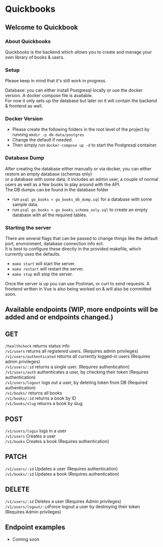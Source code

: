 # Quickbooks
## Welcome to Quickbook

### About Quickbooks
Quickbooks is the backend which allows you to create and manage your own library of books & users.

### Setup
Please keep in mind that it's still work in progress. 

Database: you can either install Postgresql locally or use the docker version. A docker compose file is available. <br>
For now it only sets up the database but later on it will contain the backend & frontend as well. 

### Docker Version
* Please create the following folders in the root level of the project by running `mkdir -p db-data/postgres` <br>
* Change the default if needed.
* Then simply run `docker-compose up -d` to start the Postgresql container.

### Database Dump
After creating the database either manually or via docker, you can either restore an empty database (schemas only) <br> 
or a database with some data, it includes an admin user, a couple of normal users as well as a few books to play around with the API. <br>
The DB dumps can be found in the database folder

* run `psql go_books < go_books_db_dump.sql` for a database with some sample data.
* run `psql go_books < go_books_schema_only.sql` to create an empty database with all the required tables.

### Starting the server
There are several flags that can be passed to change things like the default port, environment, database connection info ect.<br>
It is best to configure these directly in the provided makefile, which currently uses the defaults.

* `make start` will start the server.
* `make restart` will restart the server.
* `make stop` will stop the server. 

Once the server is up you can use Postman, or curl to send requests. A frontend written in Vue is also being worked on & will also be committed soon. 

## Available endpoints (WIP, more endpoints will be added and or endpoints changed.)

## GET
`/healthcheck` returns status info <br>
`/v1/users` returns all registered users. (Requires admin privileges) <br>
`/v1/users/authenticated` returns all currently logged-in users (Requires admin privileges) <br>
`/v1/users/:id` returns a single user. (Requires authentication) <br>
`/v1/users/auth` authenticates a user, by checking their token (Requires authentication) <br>
`/v1/users/logout` logs out a user, by deleting token from DB (Required authentication) <br>
`/v1/books/` returns all books <br>
`/v1/books/:id` returns a book by ID <br>
`/v1/books/slug` returns a book by slug <br>

## POST
`/v1/users/login` logs in a user <br>
`/v1/users` Creates a user <br>
`/v1/books` Creates a book (Requires authentication) <br>

## PATCH
`/v1/users/:id` Updates a user (Requires authentication) <br>
`/v1/books/:id` Updates a book (Requires authentication) <br>

## DELETE
`/v1/users/:id` Deletes a user (Requires Admin privileges) <br>
`/v1/users/logout/:id`Force logout a user by destroying their token (Requires Admin privileges) <br>

## Endpoint examples
* Coming soon